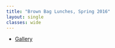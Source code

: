 ```yaml
---
title: "Brown Bag Lunches, Spring 2016"
layout: single
classes: wide
---
```


- [Gallery](/StatCafe/2016-04-01-gallery/)
